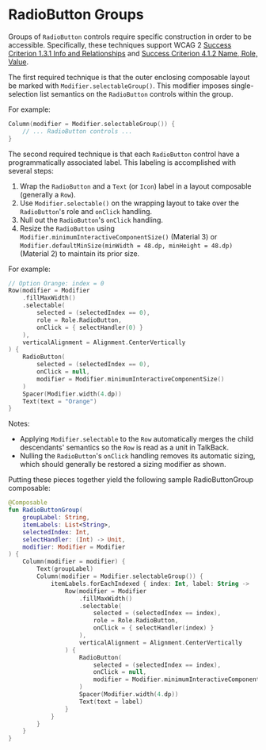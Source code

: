 # RadioButton Groups
Groups of `RadioButton` controls require specific construction in order to be accessible. Specifically, these techniques support WCAG 2 [Success Criterion 1.3.1 Info and Relationships](https://www.w3.org/TR/WCAG21/#info-and-relationships) and [Success Criterion 4.1.2 Name, Role, Value](https://www.w3.org/TR/WCAG21/#name-role-value).

The first required technique is that the outer enclosing composable layout be marked with `Modifier.selectableGroup()`. This modifier imposes single-selection list semantics on the `RadioButton` controls within the group.

For example:

```kotlin
Column(modifier = Modifier.selectableGroup()) {
    // ... RadioButton controls ...
}
```

The second required technique is that each `RadioButton` control have a programmatically associated label. This labeling is accomplished with several steps:

1. Wrap the `RadioButton` and a `Text` (or `Icon`) label in a layout composable (generally a `Row`).
2. Use `Modifier.selectable()` on the wrapping layout to take over the `RadioButton`'s role and `onClick` handling. 
3. Null out the `RadioButton`'s `onClick` handling. 
4. Resize the `RadioButton` using `Modifier.minimumInteractiveComponentSize()` (Material 3) or `Modifier.defaultMinSize(minWidth = 48.dp, minHeight = 48.dp)` (Material 2) to maintain its prior size.

For example:

```kotlin
// Option Orange: index = 0
Row(modifier = Modifier
    .fillMaxWidth()
    .selectable(
        selected = (selectedIndex == 0),
        role = Role.RadioButton,
        onClick = { selectHandler(0) }
    ),
    verticalAlignment = Alignment.CenterVertically
) {
    RadioButton(
        selected = (selectedIndex == 0),
        onClick = null,
        modifier = Modifier.minimumInteractiveComponentSize()
    )
    Spacer(Modifier.width(4.dp))
    Text(text = "Orange")
}
```

Notes:
* Applying `Modifier.selectable` to the `Row` automatically merges the child descendants' semantics so the `Row` is read as a unit in TalkBack.
* Nulling the `RadioButton`'s `onClick` handling removes its automatic sizing, which should generally be restored a sizing modifier as shown.

Putting these pieces together yield the following sample RadioButtonGroup composable:

```kotlin
@Composable
fun RadioButtonGroup(
    groupLabel: String,
    itemLabels: List<String>,
    selectedIndex: Int,
    selectHandler: (Int) -> Unit,
    modifier: Modifier = Modifier
) {
    Column(modifier = modifier) {
        Text(groupLabel)
        Column(modifier = Modifier.selectableGroup()) {
            itemLabels.forEachIndexed { index: Int, label: String ->
                Row(modifier = Modifier
                    .fillMaxWidth()
                    .selectable(
                        selected = (selectedIndex == index),
                        role = Role.RadioButton,
                        onClick = { selectHandler(index) }
                    ),
                    verticalAlignment = Alignment.CenterVertically
                ) {
                    RadioButton(
                        selected = (selectedIndex == index),
                        onClick = null,
                        modifier = Modifier.minimumInteractiveComponentSize()
                    )
                    Spacer(Modifier.width(4.dp))
                    Text(text = label)
                }
            }
        }
    }
}
```